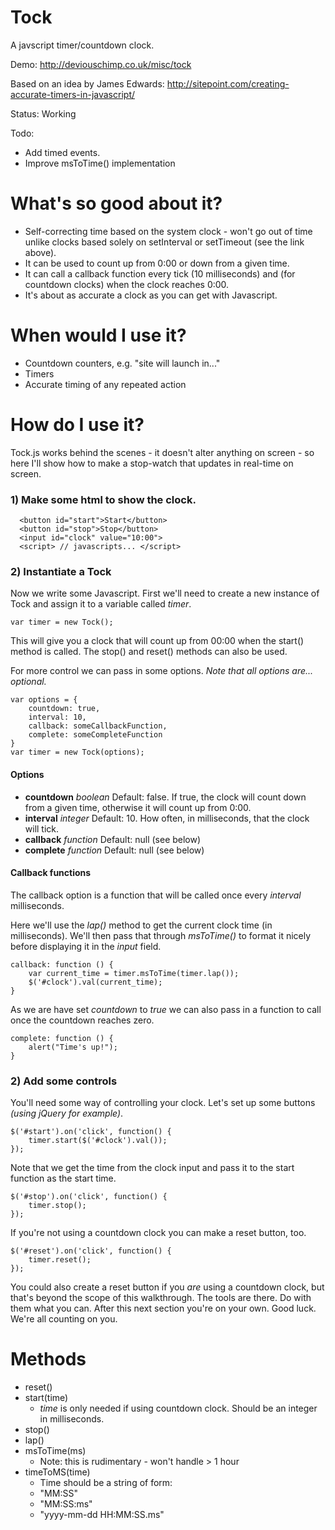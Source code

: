 # Tock #

A javscript timer/countdown clock. 

Demo: http://deviouschimp.co.uk/misc/tock

Based on an idea by James Edwards:
http://sitepoint.com/creating-accurate-timers-in-javascript/

Status: Working

Todo: 
 * Add timed events.
 * Improve msToTime() implementation

# What's so good about it? #

* Self-correcting time based on the system clock - won't go out of time unlike clocks based solely on setInterval or setTimeout (see the link above).
* It can be used to count up from 0:00 or down from a given time. 
* It can call a callback function every tick (10 milliseconds) and (for countdown clocks) when the clock reaches 0:00.
* It's about as accurate a clock as you can get with Javascript.

# When would I use it? #

 * Countdown counters, e.g. "site will launch in..."
 * Timers
 * Accurate timing of any repeated action

# How do I use it? #

Tock.js works behind the scenes - it doesn't alter anything on screen - so here I'll show how to make a stop-watch that updates in real-time on screen.

### 1) Make some html to show the clock. ###

      <button id="start">Start</button> 
      <button id="stop">Stop</button> 
      <input id="clock" value="10:00">
      <script> // javascripts... </script>

### 2) Instantiate a Tock ###

Now we write some Javascript. First we'll need to create a new instance of Tock and assign it to a variable called *timer*.

    var timer = new Tock();

This will give you a clock that will count up from 00:00 when the start() method is called. The stop() and reset() methods can also be used.

For more control we can pass in some options. *Note that all options are... optional.*

    var options = {
        countdown: true,
        interval: 10,
        callback: someCallbackFunction,
        complete: someCompleteFunction
    }
    var timer = new Tock(options);


#### Options ####

  * **countdown** *boolean*  Default: false. If true, the clock will count down from a given time, otherwise it will count up from 0:00.
  * **interval** *integer* Default: 10. How often, in milliseconds, that the clock will tick.
  * **callback** *function* Default: null (see below)
  * **complete** *function* Default: null (see below)

#### Callback functions ####

The callback option is a function that will be called once every *interval* milliseconds.

Here we'll use the *lap()* method to get the current clock time (in milliseconds). We'll then pass that through *msToTime()* to format it nicely before displaying it in the *input* field.

    callback: function () {
        var current_time = timer.msToTime(timer.lap());
        $('#clock').val(current_time);
    }

As we are have set *countdown* to *true* we can also pass in a function to call once the countdown reaches zero.

    complete: function () {
        alert("Time's up!");
    }

### 2) Add some controls ###

You'll need some way of controlling your clock. Let's set up some buttons *(using jQuery for example)*.

    $('#start').on('click', function() {
	    timer.start($('#clock').val());
	});

Note that we get the time from the clock input and pass it to the start function as the start time.

    $('#stop').on('click', function() {
	    timer.stop();
	});

If you're not using a countdown clock you can make a reset button, too.

    $('#reset').on('click', function() {
	    timer.reset();
	});

You could also create a reset button if you *are* using a countdown clock, but that's beyond the scope of this walkthrough. The tools are there. Do with them what you can. After this next section you're on your own. Good luck. We're all counting on you.

# Methods #

 * reset()
 * start(time)
   * *time* is only needed if using countdown clock.
      Should be an integer in milliseconds.
 * stop()
 * lap()
 * msToTime(ms)
   * Note: this is rudimentary - won't handle > 1 hour
 * timeToMS(time)
   * Time should be a string of form:
   * "MM:SS"
   * "MM:SS:ms"
   * "yyyy-mm-dd HH:MM:SS.ms"
